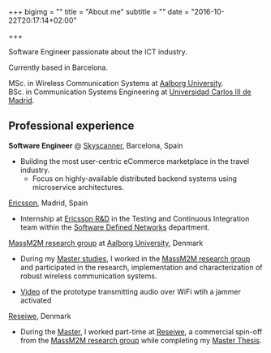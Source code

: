 +++
bigimg = ""
title = "About me"
subtitle = ""
date = "2016-10-22T20:17:14+02:00"

+++

<p class="about-text">
<span class="fa fa-wifi about-icon"></span>
Software Engineer passionate about the ICT industry.
</p>

<p class="about-text">
<span class="fa fa-globe about-icon"></span>
Currently based in Barcelona.</p>

<p class="about-text">
<span class="fa fa-graduation-cap about-icon"></span>
MSc. in Wireless Communication Systems at <a href="https://aau.dk">Aalborg University</a>. <br>
BSc. in Communication Systems Engineering at <a href="https://uc3m.es">Universidad Carlos III de Madrid</a>.
</p>

Professional experience
--------------------------------

**Software Engineer** @ [Skyscanner](https://www.skyscanner.net), Barcelona, Spain

 * Building the most user-centric eCommerce marketplace in the travel industry.
	- Focus on highly-available distributed backend systems using microservice architectures.

[Ericsson](https://www.ericsson.com/en), Madrid, Spain

 * Internship at [Ericsson R&D](https://www.ericsson.com/en) in the Testing and Continuous Integration team within the [Software Defined Networks](https://www.ericsson.com/en/networks/topics/sdn) department.

[MassM2M research group](http://massm2m.es.aau.dk/) at [Aalborg University](http://www.en.aau.dk/), Denmark

* During my [Master studies](http://www.en.aau.dk/education/master/wireless-communication-systems), I worked in the [MassM2M research group](http://massm2m.es.aau.dk/) and participated in the research, implementation and characterization of robust wireless communication systems.<br> 
 - [Video](https://vimeo.com/66733915) of the prototype transmitting audio over WiFi wtih a jammer activated<br>

[Reseiwe](http://reseiwe.com/), Denmark

* During the [Master](http://www.en.aau.dk/education/master/wireless-communication-systems), I worked part-time at [Reseiwe](http://reseiwe.com/), a commercial spin-off from the [MassM2M research group](http://massm2m.es.aau.dk/) while completing my [Master Thesis](http://projekter.aau.dk/projekter/files/198541091/main_report_4_june.pdf).

